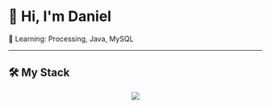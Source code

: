 # 👋 Hi, I'm Daniel

🌱 Learning: Processing, Java, MySQL

---

## 🛠 My Stack
<p align="center">
  <a href="https://skillicons.dev">
    <img src="https://skillicons.dev/icons?i=godot,html,java,js,mysql,processing,py,replit&perline=4&theme=dark" />
  </a>
</p>
